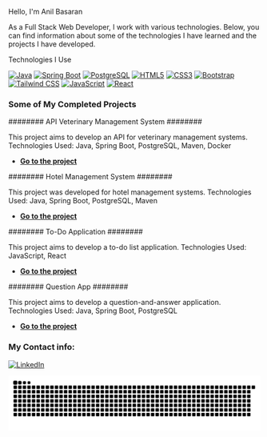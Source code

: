 
Hello, I'm Anil Basaran

As a Full Stack Web Developer, I work with various technologies. Below, you can find information about some of the technologies I have learned and the projects I have developed.

Technologies I Use


[![Java](https://img.shields.io/badge/Java-ED8B00?style=for-the-badge&logo=java&logoColor=white)](https://www.java.com/)
[![Spring Boot](https://img.shields.io/badge/Spring_Boot-6DB33F?style=for-the-badge&logo=spring-boot&logoColor=white)](https://spring.io/projects/spring-boot)
[![PostgreSQL](https://img.shields.io/badge/PostgreSQL-316192?style=for-the-badge&logo=postgresql&logoColor=white)](https://www.postgresql.org/)
[![HTML5](https://img.shields.io/badge/HTML5-E34F26?style=for-the-badge&logo=html5&logoColor=white)](https://developer.mozilla.org/en-US/docs/Web/Guide/HTML/HTML5)
[![CSS3](https://img.shields.io/badge/CSS3-1572B6?style=for-the-badge&logo=css3&logoColor=white)](https://developer.mozilla.org/en-US/docs/Web/CSS)
[![Bootstrap](https://img.shields.io/badge/Bootstrap-563D7C?style=for-the-badge&logo=bootstrap&logoColor=white)](https://getbootstrap.com/)
[![Tailwind CSS](https://img.shields.io/badge/Tailwind_CSS-38B2AC?style=for-the-badge&logo=tailwind-css&logoColor=white)](https://tailwindcss.com/)
[![JavaScript](https://img.shields.io/badge/JavaScript-F7DF1E?style=for-the-badge&logo=javascript&logoColor=black)](https://developer.mozilla.org/en-US/docs/Web/JavaScript)
[![React](https://img.shields.io/badge/React-20232A?style=for-the-badge&logo=react&logoColor=61DAFB)](https://reactjs.org/)

### Some of My Completed Projects ### 


 ########  API Veterinary Management System  ########


This project aims to develop an API for veterinary management systems.
Technologies Used: Java, Spring Boot, PostgreSQL, Maven, Docker

- **[Go to the project](https://github.com/AnilBASARAN/patika-hafta13-veteriner-projesi)**

########  Hotel Management System  ########


This project was developed for hotel management systems.
Technologies Used: Java, Spring Boot, PostgreSQL, Maven
- **[Go to the project](https://github.com/AnilBASARAN/patika-hafta8-turizm-bitirme-odevi)**

 ########  To-Do Application  ########

 

This project aims to develop a to-do list application.
Technologies Used: JavaScript, React
- **[Go to the project](https://github.com/AnilBASARAN/patika-todolist)**

######## Question App ########


This project aims to develop a question-and-answer application.
Technologies Used: Java, Spring Boot, PostgreSQL
- **[Go to the project](https://github.com/AnilBASARAN/patika-react-questionapp)**




### My Contact info:
[![LinkedIn](https://img.shields.io/badge/LinkedIn-0A66C2?style=for-the-badge&logo=linkedin&logoColor=white)](https://www.linkedin.com/in/anılbaşaran/)

![snake](https://raw.githubusercontent.com/AnilBASARAN/AnilBASARAN/output/dist/snake.svg)


